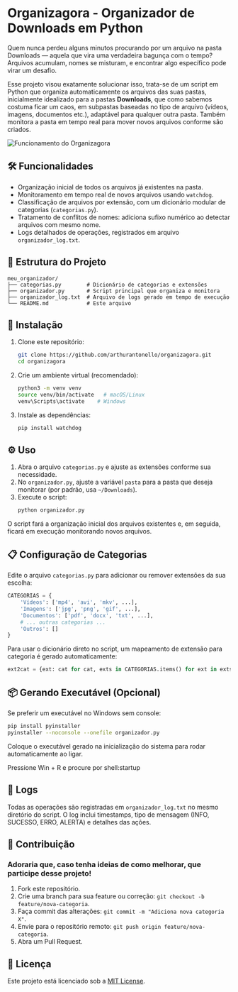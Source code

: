 # Organizagora - Organizador de Downloads em Python

Quem nunca perdeu alguns minutos procurando por um arquivo na pasta Downloads — aquela que vira uma verdadeira bagunça com o tempo? Arquivos acumulam, nomes se misturam, e encontrar algo específico pode virar um desafio.

Esse projeto visou exatamente solucionar isso, trata-se de um script em Python que organiza automaticamente os arquivos das suas pastas, inicialmente idealizado para a pastas **Downloads**, que como sabemos costuma ficar um caos, em subpastas baseadas no tipo de arquivo (vídeos, imagens, documentos etc.), adaptável para qualquer outra pasta. Também monitora a pasta em tempo real para mover novos arquivos conforme são criados.

![Funcionamento do Organizagora](funcionamento.gif)

## 🛠️ Funcionalidades

- Organização inicial de todos os arquivos já existentes na pasta.
- Monitoramento em tempo real de novos arquivos usando `watchdog`.
- Classificação de arquivos por extensão, com um dicionário modular de categorias (`categorias.py`).
- Tratamento de conflitos de nomes: adiciona sufixo numérico ao detectar arquivos com mesmo nome.
- Logs detalhados de operações, registrados em arquivo `organizador_log.txt`.

## 📁 Estrutura do Projeto

```
meu_organizador/
├── categorias.py        # Dicionário de categorias e extensões
├── organizador.py       # Script principal que organiza e monitora
├── organizador_log.txt  # Arquivo de logs gerado em tempo de execução
└── README.md            # Este arquivo
```

## 🚀 Instalação

1. Clone este repositório:
   ```bash
   git clone https://github.com/arthurantonello/organizagora.git
   cd organizagora
   ```
2. Crie um ambiente virtual (recomendado):
   ```bash
   python3 -m venv venv
   source venv/bin/activate   # macOS/Linux
   venv\Scripts\activate    # Windows
   ```
3. Instale as dependências:
   ```bash
   pip install watchdog
   ```

## ⚙️ Uso

1. Abra o arquivo `categorias.py` e ajuste as extensões conforme sua necessidade.
2. No `organizador.py`, ajuste a variável `pasta` para a pasta que deseja monitorar (por padrão, usa `~/Downloads`).
3. Execute o script:
   ```bash
   python organizador.py
   ```

O script fará a organização inicial dos arquivos existentes e, em seguida, ficará em execução monitorando novos arquivos.

## 📋 Configuração de Categorias

Edite o arquivo `categorias.py` para adicionar ou remover extensões da sua escolha:

```python
CATEGORIAS = {
    'Vídeos': ['mp4', 'avi', 'mkv', ...],
    'Imagens': ['jpg', 'png', 'gif', ...],
    'Documentos': ['pdf', 'docx', 'txt', ...],
    # ... outras categorias ...
    'Outros': []
}
```

Para usar o dicionário direto no script, um mapeamento de extensão para categoria é gerado automaticamente:

```python
ext2cat = {ext: cat for cat, exts in CATEGORIAS.items() for ext in exts}
```

## 📦 Gerando Executável (Opcional)

Se preferir um executável no Windows sem console:

```bash
pip install pyinstaller
pyinstaller --noconsole --onefile organizador.py
```

Coloque o executável gerado na inicialização do sistema para rodar automaticamente ao ligar.

Pressione Win + R e procure por shell:startup

## 📝 Logs

Todas as operações são registradas em `organizador_log.txt` no mesmo diretório do script. O log inclui timestamps, tipo de mensagem (INFO, SUCESSO, ERRO, ALERTA) e detalhes das ações.

## 🤝 Contribuição
### Adoraria que, caso tenha ideias de como melhorar, que participe desse projeto!

1. Fork este repositório.
2. Crie uma branch para sua feature ou correção: `git checkout -b feature/nova-categoria`.
3. Faça commit das alterações: `git commit -m "Adiciona nova categoria X"`.
4. Envie para o repositório remoto: `git push origin feature/nova-categoria`.
5. Abra um Pull Request.

## 📄 Licença

Este projeto está licenciado sob a [MIT License](LICENSE).

